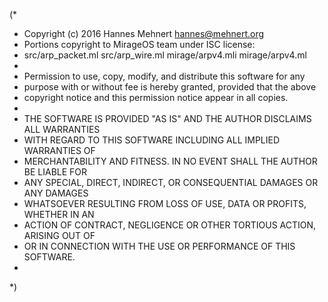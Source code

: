 (*
 * Copyright (c) 2016 Hannes Mehnert <hannes@mehnert.org>
 * Portions copyright to MirageOS team under ISC license:
 *   src/arp_packet.ml src/arp_wire.ml mirage/arpv4.mli mirage/arpv4.ml
 *
 * Permission to use, copy, modify, and distribute this software for any
 * purpose with or without fee is hereby granted, provided that the above
 * copyright notice and this permission notice appear in all copies.
 *
 * THE SOFTWARE IS PROVIDED "AS IS" AND THE AUTHOR DISCLAIMS ALL WARRANTIES
 * WITH REGARD TO THIS SOFTWARE INCLUDING ALL IMPLIED WARRANTIES OF
 * MERCHANTABILITY AND FITNESS. IN NO EVENT SHALL THE AUTHOR BE LIABLE FOR
 * ANY SPECIAL, DIRECT, INDIRECT, OR CONSEQUENTIAL DAMAGES OR ANY DAMAGES
 * WHATSOEVER RESULTING FROM LOSS OF USE, DATA OR PROFITS, WHETHER IN AN
 * ACTION OF CONTRACT, NEGLIGENCE OR OTHER TORTIOUS ACTION, ARISING OUT OF
 * OR IN CONNECTION WITH THE USE OR PERFORMANCE OF THIS SOFTWARE.
 *
 *)

